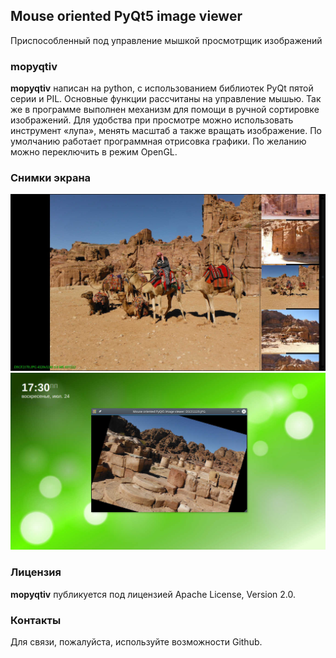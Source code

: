 ## Mouse oriented PyQt5 image viewer

Приспособленный под управление мышкой просмотрщик изображений

### mopyqtiv

**mopyqtiv** написан на python, с использованием библиотек PyQt пятой серии и PIL. Основные функции рассчитаны на управление мышью. Так же в программе выполнен механизм для помощи в ручной сортировке изображений. Для удобства при просмотре можно использовать инструмент «лупа», менять масштаб а также вращать изображение.
По умолчанию работает программная отрисовка графики. По желанию можно переключить в режим OpenGL.

### Снимки экрана
![screenshot_normal](/screenshots/normal.jpg?raw=true "Во весь экран")
![screenshots_small](/screenshots/small.jpg?raw=true "В маленьком окне")
### Лицензия

**mopyqtiv** публикуется под лицензией Apache License, Version 2.0.

### Контакты

Для связи, пожалуйста, используйте возможности Github.
